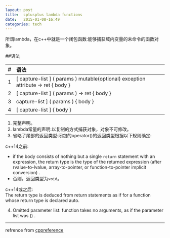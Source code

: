 ```yaml
---
layout: post
title:  cplusplus lambda functions
date:   2015-01-08-16:49  
categories: tech
---
```


所谓lambda，在c++中就是一个闭包函数:能够捕获域内变量的未命令的函数对象。

##语法  
    

|#|语法|  
|:--:|:--|  
|1|[ capture-list ] ( params ) mutable(optional) exception attribute -> ret { body }|
|2|[ capture-list ] ( params ) -> ret { body } |
|3| capture-list ] ( params ) { body } |
|4|[ capture-list ] { body } |

1) 完整声明。  
2) lambda常量的声明:以复制的方式捕获对象，对象不可修改。
3) 省略了尾部的返回类型:闭包的operator()的返回类型根据以下规则确定:  

c++14之前:  
* if the body consists of nothing but a single `return` statement with an expression, the return type is the type of the returned expression (after rvalue-to-lvalue, array-to-pointer, or function-to-pointer implicit conversion) .
* 否则，返回类型为`void`。  

c++14或之后:  
The return type is deduced from return statements as if for a function whose return type is declared auto. 

4) Omitted parameter list: function takes no arguments, as if the parameter list was () .


---
refrence from [cppreference](http://en.cppreference.com/w/cpp/language/lambda)  